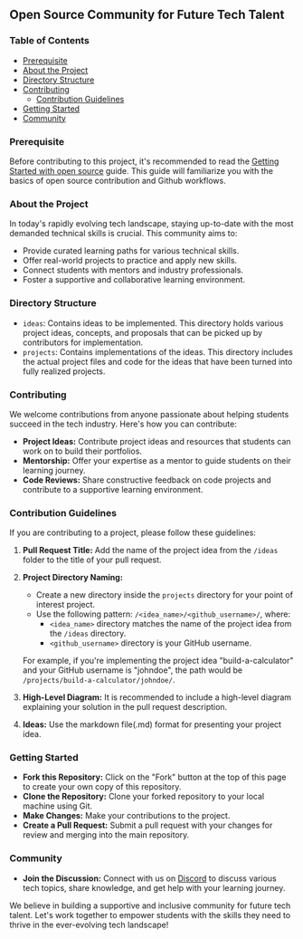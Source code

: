 ## Open Source Community for Future Tech Talent

### Table of Contents

- [Prerequisite](#prerequisite)
- [About the Project](#about-the-project)
- [Directory Structure](#directory-structure)
- [Contributing](#contributing)
  - [Contribution Guidelines](#contribution-guidelines)
- [Getting Started](#getting-started)
- [Community](#community)

### Prerequisite

Before contributing to this project, it's recommended to read the [Getting Started with open source](https://github.com/gabrieldemarmiesse/getting_started_open_source/tree/master) guide. This guide will familiarize you with the basics of open source contribution and Github workflows.

### About the Project

In today's rapidly evolving tech landscape, staying up-to-date with the most demanded technical skills is crucial. This community aims to:

- Provide curated learning paths for various technical skills.
- Offer real-world projects to practice and apply new skills.
- Connect students with mentors and industry professionals.
- Foster a supportive and collaborative learning environment.

### Directory Structure

- `ideas`: Contains ideas to be implemented. This directory holds various project ideas, concepts, and proposals that can be picked up by contributors for implementation.
- `projects`: Contains implementations of the ideas. This directory includes the actual project files and code for the ideas that have been turned into fully realized projects.

### Contributing

We welcome contributions from anyone passionate about helping students succeed in the tech industry. Here's how you can contribute:

- **Project Ideas:** Contribute project ideas and resources that students can work on to build their portfolios.
- **Mentorship:** Offer your expertise as a mentor to guide students on their learning journey.
- **Code Reviews:** Share constructive feedback on code projects and contribute to a supportive learning environment.

### Contribution Guidelines

If you are contributing to a project, please follow these guidelines:

1. **Pull Request Title:** Add the name of the project idea from the `/ideas` folder to the title of your pull request.

2. **Project Directory Naming:**

   - Create a new directory inside the `projects` directory for your point of interest project.
   - Use the following pattern: `/<idea_name>/<github_username>/`, where:
     - `<idea_name>` directory matches the name of the project idea from the `/ideas` directory.
     - `<github_username>` directory is your GitHub username.

   For example, if you're implementing the project idea "build-a-calculator" and your GitHub username is "johndoe", the path would be `/projects/build-a-calculator/johndoe/`.

3. **High-Level Diagram:** It is recommended to include a high-level diagram explaining your solution in the pull request description.

4. **Ideas:** Use the markdown file(.md) format for presenting your project idea.

### Getting Started

- **Fork this Repository:** Click on the "Fork" button at the top of this page to create your own copy of this repository.
- **Clone the Repository:** Clone your forked repository to your local machine using Git.
- **Make Changes:** Make your contributions to the project.
- **Create a Pull Request:** Submit a pull request with your changes for review and merging into the main repository.

### Community

- **Join the Discussion:** Connect with us on [Discord](https://discord.com/channels/1269299264937398423/1269299265423933502) to discuss various tech topics, share knowledge, and get help with your learning journey.

We believe in building a supportive and inclusive community for future tech talent. Let's work together to empower students with the skills they need to thrive in the ever-evolving tech landscape!
